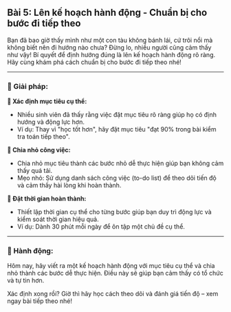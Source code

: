 ## Bài 5: Lên kế hoạch hành động - Chuẩn bị cho bước đi tiếp theo

Bạn đã bao giờ thấy mình như một con tàu không bánh lái, cứ trôi nổi mà không biết nên đi hướng nào chưa? Đừng lo, nhiều người cũng cảm thấy như vậy! Bí quyết để định hướng đúng là lên kế hoạch hành động rõ ràng. Hãy cùng khám phá cách chuẩn bị cho bước đi tiếp theo nhé!

---

### 📌 Giải pháp:

**🔹 Xác định mục tiêu cụ thể:**

- Nhiều sinh viên đã thấy rằng việc đặt mục tiêu rõ ràng giúp họ có định hướng và động lực hơn.  
- Ví dụ: Thay vì "học tốt hơn", hãy đặt mục tiêu "đạt 90% trong bài kiểm tra toán tiếp theo".

**🔹 Chia nhỏ công việc:**

- Chia nhỏ mục tiêu thành các bước nhỏ dễ thực hiện giúp bạn không cảm thấy quá tải.  
- Mẹo nhỏ: Sử dụng danh sách công việc (to-do list) để theo dõi tiến độ và cảm thấy hài lòng khi hoàn thành.

**🔹 Đặt thời gian hoàn thành:**

- Thiết lập thời gian cụ thể cho từng bước giúp bạn duy trì động lực và kiểm soát thời gian hiệu quả.  
- Ví dụ: Dành 30 phút mỗi ngày để ôn tập một chủ đề cụ thể.

---

### 🚀 Hành động:

Hôm nay, hãy viết ra một kế hoạch hành động với mục tiêu cụ thể và chia nhỏ thành các bước dễ thực hiện. Điều này sẽ giúp bạn cảm thấy có tổ chức và tự tin hơn.

Xác định xong rồi? Giờ thì hãy học cách theo dõi và đánh giá tiến độ – xem ngay bài tiếp theo nhé!